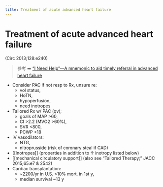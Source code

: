 ```yaml
---
title: Treatment of acute advanced heart failure
---
```


# Treatment of acute advanced heart failure

(Circ 2013;128:e240)

> 參考 ➡️ [“I Need Help”—A mnemonic to aid timely referral in advanced heart failure](<https://www.jhltonline.org/article/S1053-2498(17)31374-8/abstract>)

- Consider PAC if not resp to Rx, unsure re:
  - vol status,
  - HoTN,
  - hypoperfusion,
  - need inotropes
- Tailored Rx w/ PAC (qv);
  - goals of MAP >60,
  - CI >2.2 (MVO2 >60%),
  - SVR <800,
  - PCWP <18
- IV vasodilators:
  - NTG,
  - nitroprusside (risk of coronary steal if CAD)
- [[Inotropes]] (properties in addition to ↑ inotropy listed below)
- [[mechanical circulatory support]] (also see “Tailored Therapy;” JACC 2015;65:e7 & 2542)
- Cardiac transplantation:
  - ~2200/yr in U.S. <10% mort. in 1st y,
  - median survival ~13 y

